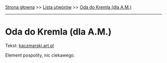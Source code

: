[Strona głowna](../index.md) >> [Lista utworów](../list.md) >> [Oda do Kremla (dla A.M.)](374.md)

---

# Oda do Kremla (dla A.M.)

Tekst: [kaczmarski.art.pl](https://www.kaczmarski.art.pl/tworczosc/wiersze/oda-do-kremla-dla-a-m/)

Element pospolity, nic ciekawego.